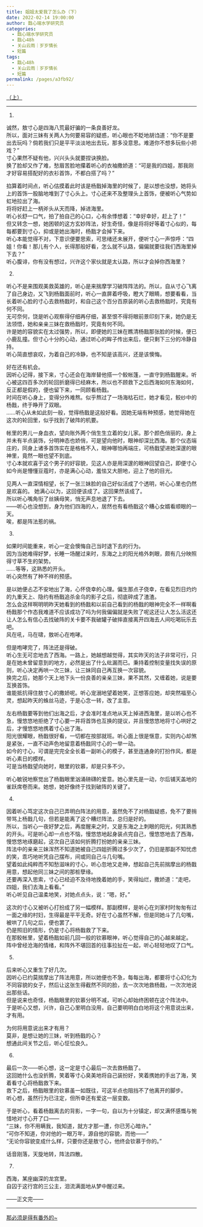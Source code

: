 ```yaml
---
title: 姐姐太爱我了怎么办（下）
date: 2022-02-14 19:00:00
author: 戬心端水学研究员
categories: 
  - 戬心端水学研究员
  - 戬心48h
  - 关山云雨｜岁岁情长
  - 短篇
tags: 
  - 戬心48h
  - 关山云雨｜岁岁情长
  - 短篇
permalink: /pages/a3fb92/
---
```


[（上）](https://jianxinonly.lofter.com/post/4c358a37_2b3f3aafd)

---

1.  
诚然，敖寸心是四海八荒最好骗的一条良善好龙。  
所以，面对三妹有关两人为何要易容的疑惑，听心眼也不眨地胡诌道：“你不是要出去玩吗？倘若我们只是平平淡淡地出去玩，那多没意思。难道你不想多玩些小把戏？”<!-- more -->  
寸心果然不疑有他，兴兴头头就要捏诀换脸。  
换了脸却又作了难，愁眉苦脸地攥着听心的衣袖撒娇道：“可是我的四姐，那我刚才好容易搭配好的衣衫首饰，不都白搭了吗？”

掐算着时间点，听心估摸着此时该是杨戬掉海里的时候了，是以想也没想，她将头上的首饰一股脑地堆到了寸心头上。寸心还来不及整理头上首饰，便被听心气势如虹地拉出了海。  
将将好赶上一柄斧头从天而降，掉进海里。  
听心长舒一口气，拍了拍自己的心口，心有余悸想着：“幸好幸好，赶上了！”  
但又转念一想，她困顿的这方玄妙阵法，好生奇怪，像是将将好等着寸心似的，每每都要到寸心，抑或是她出海时，杨戬才会掉下来。  
听心本能觉得不对，下意识便要思索，可思绪还未展开，便听寸心一声惊呼：“四姐！你看！那儿有个人，长得那般好看，怎么就不认路，偏偏就要往我们西海里掉下去？”  
听心腹诽，你有没有想过，兴许这个家伙就是太认路，所以才会掉你西海里？

2.  
听心不是来围观美救英雄的，听心是来揣摩学习破阵阵法的。所以，自从寸心飞离了自己身边，又飞到杨戬面前时，听心一直屏着呼吸，瞪大了眼睛，想要看看，当长着听心脸的寸心去救杨戬时，和自己这个百分百原装的听心去救杨戬时，究竟有何不同。  
无可奈何，饶是听心观察得仔细再仔细，甚至恨不得将眼前景印刻下来，她仍是无法领悟，她和亲亲三妹在救杨戬时，究竟有何不同。  
许是她的容貌实在太过强势，所以，即便她的三妹在瞧清杨戬那张脸的时候，便已小鹿乱撞。但寸心十分的心动，通过听心的眸子传出来后，便只剩下三分的冷静自持。  
听心简直想哀叹，为着自己的冷静，也不知是该高兴，还是该懊悔。

好在还有机会。  
因听心记得，接下来，寸心还会在海岸替他搭一个鲛帐篷，一直守到杨戬醒来。听心被这四百多次的轮回折磨得已经麻木，所以也不顾救下之后西海如何东海如何，反正都是假的，便也留下来，一同顾看杨戬。  
时间在听心身上，变得分外难熬。似乎熬过了一场海枯石烂，她才看见，鲛纱中的杨戬，终于睁开了双眼。  
……听心从未如此刻一般，觉得杨戬是这般好看。因她无端有种预感，她觉得她在这次的轮回里，似乎找到了破阵的机要。

帐里的男儿一身血衣，望向账外两个俏生生立着的女儿家。那个颜色俏丽的，身上并未有半点装饰，分明神态也娇俏，可是望向他时，眼神却深比西海。那个仪态端庄的，同身上诸多首饰实在是格格不入，眼神哪怕再端庄，可杨戬望进她深邃的眼神里，竟然一眼也望不到底。  
寸心本就欢喜于这个男子的好容貌，见这人亦是用深邃的眼神回望自己，即便寸心如今尚是懵懂豆蔻时，亦是满心心动，羞怯又大胆地，迎上了他的目光。

见两人一直深情相望，长了一张三妹脸的自己好似活成了个透明，听心心里也仍然是欢喜的。
她满心以为，这回便该成了。这回果然该成了。  
所以听心嘴角衔了丝姨母笑，悄无声息地退了下去。  
——听心也没想到，身为他们四海的人，居然也有看杨戬这个糟心女婿看顺眼的一天。  
唉，都是阵法惹的祸。

3.  
如果时间能重来，听心一定会懊悔自己当时退下去的行为。  
因为当她难得好梦，长睡一场醒过来时，东海之上的阳光格外刺眼，颇有几分映照得寸草不生的架势。  
……等等，这熟悉的开头。  
听心突然有了种不祥的预感。

是以她便忐忑不安地出了海，心怀侥幸的心理。偏生那点子侥幸，在看见烈日灼灼的九重天上、隐约有杨戬追杀金乌的影子之后，彻底碎成了渣渣。  
怎么会这样啊明明昨天她看到的杨戬和以前自己看到的杨戬的眼神完全不一样啊看杨戬那个作态我难道不应该成功了吗为何我偏偏就是失败了呢这还让人怎么活这还让人怎么有信心去找破阵的关卡要不我破罐子破摔直接离开四海去人间吃喝玩乐去吧。  
风在吼，马在啸，敖听心在咆哮。

但是咆哮完了，阵法还是得破。  
听心生无可恋地去了西海。一路上，她越想越觉得，其实昨天的法子非常可行，只是在她未曾留意到的地方，必然是出了什么纰漏而已。秉持着控制变量找失误的原则，听心决定再哄一次三妹，让三妹同自己再互换一次容貌。  
换完之后，她那个天上地下头一份良善的亲亲三妹，果不其然，又缠着她，说是要互换首饰。  
谁能抵抗得住敖寸心的撒娇呢。听心宠溺地望着她笑，正想答应她，却突然福至心灵，想起昨天的蛛丝马迹，于是心念一转，改了主意。

左右杨戬要等到他们出海之后，才会准时准点地从天上掉进西海里，是以听心也不急，慢悠悠地拒绝了寸心要一并将首饰也互换的提议，并且慢悠悠地将寸心哄好之后，才慢悠悠地携着寸心出了海。  
阳光很耀眼，杨戬很好看，一切都在按部就班。听心面上很是惬意，实则内心却煞是紧张，一直不动声色地留意着杨戬同寸心的一举一动。  
如今的寸心，可谓是完完全全长着一副听心的模子，甚至连通身的打扮作风，都是听心素日的模样。  
可是当杨戬望向她时，眼里的钦慕，却是只多不少。  

听心敏锐地察觉出了杨戬眼里汹涌磅礴的爱意。她心里先是一动，尔后铺天盖地的雀跃席卷而来。她想，她好像终于找到破阵的关键了。

4.  
因着听心笃定这次自己已弄明白阵法的用意，虽然免不了对杨戬疑惑，免不了要捎带骂上杨戬几句，但若是能离了这个糟烂阵法，总归是好的。  
所以，当听心一夜好梦之后，再度醒来之时，又是东海之上刺眼的阳光，何其熟悉的开头。可是听心却一点也不恼，慢悠悠地起身装点完自己，慢悠悠地去了西海，慢悠悠地琢磨起，这次自己该如何折腾打扮她的亲亲三妹。  
阵法中的亲亲三妹浑然不知道她被自己四姐折腾过多少次了，仍旧是那副不知忧虑的笑，乖巧地听凭自己摆布，间或同自己斗几句嘴。  
望着如此纯粹而不知愁滋味的寸心，听心忽地又走神，想起自己先前揣摩出的杨戬用意，想起他同三妹之间的那桩孽缘。  
还要再深入思索，寸心已经迫不及待地挽着她的手，笑得灿烂，撒娇道：“走吧，四姐，我们去海上看看。”  
听心听见自己温柔地笑，对她点点头，说：“嗯，好。”

这次的寸心又被听心打扮成了另一幅模样。那副模样，是听心在刘家村时匆匆有过一面之缘的村妇，生得最是平平无奇。好在寸心虽然不解，但是同她斗了几句嘴，被哄了几句之后，便也罢了。  
仍是照旧的情形，仍是寸心将杨戬救了下来。  
在那鲛帐里，望着杨戬如前几回一般的钦慕眼神，听心觉得自己的心越来越定。  
阵中曾经沧海的情绪，和阵外不堪回首的往事拉扯在一起，听心轻轻地叹了口气。

5.  
后来听心又重生了好几次。  
因听心已约莫揣摩出了阵法用意，所以她便也不急，每每出海，都要将寸心幻化为不同容貌的女子，然后让这张生得截然不同的脸，去一次次地救杨戬，一次次地说出那些话。  
但是说来也奇怪，杨戬眼里的钦慕分明不减，可听心却始终困顿在这个阵法中。  
于是听心又想，兴许，自己心里明白没用，自己要明明白白地将这个用意说出来，才有用。

为何将用意说出来才有用？  
莫非，是想让她的三妹，听到杨戬的心？  
想通此间关节之后，听心怔忪良久。

6.  
最后一次——听心想，这一定是寸心最后一次去救杨戬了。  
这回她什么也没折腾，笑着等寸心臭美地将自己装扮好，笑着携她的手出了海，笑着看寸心将杨戬救下来。  
救下之后，杨戬眼里的钦慕虽一如既往，可这半点也阻挡不了他离开的脚步。  
听心想，虽然行为已注定，但所幸还有爱这一层变数。

于是听心，看着杨戬离去的背影，一字一句，自以为十分镇定，却又满怀感慨与惋惜地对寸心开了口——  
“三妹，你不用瞒我，我知道，就方才那一遭，你已芳心暗许。”  
“可你不知道，你对他的一眼万年，源自他的容貌，而他——”  
“无论你容貌变成什么样，只要你还是敖寸心，他终会钦慕于你的。”

话音刚落，天旋地转，阵法四散。

7.  
西海，某座幽深的龙宫里。  
自囚于这行宫的三公主，泪流满面地从梦中醒过来。

——正文完——

---

[那必须是得有番外的~](https://jianxinonly.lofter.com/)
